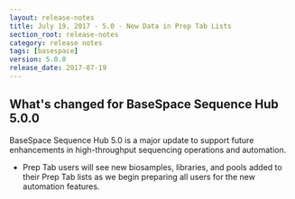 ```yaml
---
layout: release-notes
title: July 19, 2017 - 5.0 - New Data in Prep Tab Lists
section_root: release-notes
category: release notes
tags: [basespace]
version: 5.0.0
release_date: 2017-07-19
---
```


## What's changed for BaseSpace Sequence Hub 5.0.0
	
BaseSpace Sequence Hub 5.0 is a major update to support future enhancements in high-throughput sequencing operations and automation.

- Prep Tab users will see new biosamples, libraries, and pools added to their Prep Tab lists as we begin preparing all users for the new automation features.

